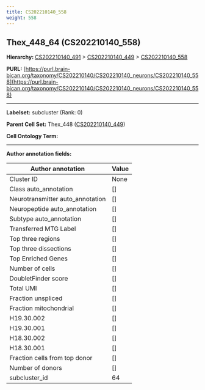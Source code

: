 ```yaml
---
title: CS202210140_558
weight: 558
---
```

## Thex_448_64 (CS202210140_558)
<b>Hierarchy: </b>
[CS202210140_491](../CS202210140_491) >
[CS202210140_449](../CS202210140_449) >
[CS202210140_558](../CS202210140_558)

**PURL:** [https://purl.brain-bican.org/taxonomy/CS202210140/CS202210140_neurons/CS202210140_558](https://purl.brain-bican.org/taxonomy/CS202210140/CS202210140_neurons/CS202210140_558)

---


**Labelset:** subcluster (Rank: 0)

**Parent Cell Set:** Thex_448 ([CS202210140_449](../CS202210140_449))



**Cell Ontology Term:** 

[MARKER GENES.]: #


---

[TRANSFERRED ANNOTATIONS.]: #


[AUTHOR ANNOTATION FIELDS.]: #


**Author annotation fields:**

| Author annotation | Value |
|-------------------|-------|
|Cluster ID|None|
|Class auto_annotation|[]|
|Neurotransmitter auto_annotation|[]|
|Neuropeptide auto_annotation|[]|
|Subtype auto_annotation|[]|
|Transferred MTG Label|[]|
|Top three regions|[]|
|Top three dissections|[]|
|Top Enriched Genes|[]|
|Number of cells|[]|
|DoubletFinder score|[]|
|Total UMI|[]|
|Fraction unspliced|[]|
|Fraction mitochondrial|[]|
|H19.30.002|[]|
|H19.30.001|[]|
|H18.30.002|[]|
|H18.30.001|[]|
|Fraction cells from top donor|[]|
|Number of donors|[]|
|subcluster_id|64|

